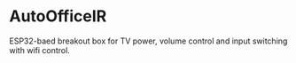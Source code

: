 # AutoOfficeIR
 ESP32-baed breakout box for TV power, volume control and input switching with wifi control.
